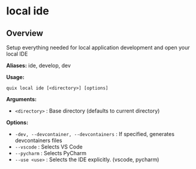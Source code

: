# local ide

## Overview

Setup everything needed for local application development and open your local IDE

**Aliases:** ide, develop, dev

**Usage:**

```
quix local ide [<directory>] [options]
```

**Arguments:**

- `<directory>` : Base directory (defaults to current directory)

**Options:**

- `-dev, --devcontainer, --devcontainers` : If specified, generates devcontainers files
- `--vscode` : Selects VS Code
- `--pycharm` : Selects PyCharm
- `--use <use>` : Selects the IDE explicitly. (vscode, pycharm)

